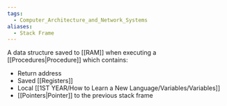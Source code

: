 ```yaml
---
tags:
  - Computer_Architecture_and_Network_Systems
aliases:
  - Stack Frame
---
```

A data structure saved to [[RAM]] when executing a [[Procedures|Procedure]] which contains:
- Return address
- Saved [[Registers]]
- Local [[1ST YEAR/How to Learn a New Language/Variables/Variables]]
- [[Pointers|Pointer]] to the previous stack frame